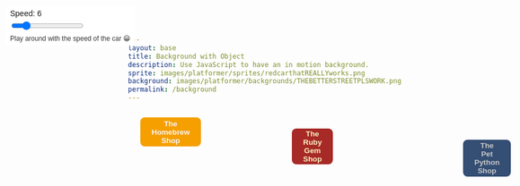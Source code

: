 ```yaml
---
layout: base
title: Background with Object
description: Use JavaScript to have an in motion background.
sprite: images/platformer/sprites/redcarthatREALLYworks.png
background: images/platformer/backgrounds/THEBETTERSTREETPLSWORK.png
permalink: /background
---
```


<canvas id="world"></canvas>

<!-- Controls: speed slider -->
<div id="controls" style="position:fixed; top:10px; left:10px; background: rgba(255,255,255,0.9); padding:6px 8px; border-radius:6px; z-index:1000; font-family: sans-serif; font-size:14px;">
  <label style="display:block; margin-bottom:4px;">Speed: <span id="speedValue">6</span></label>
  <input id="speedRange" type="range" min="1" max="30" value="6" />
  <div id="speedDesc" style="margin-top:6px; font-size:12px; color:#333; max-width:220px;">
    Play around with the speed of the car 😁

<a href="https://precia-verma.github.io/Group-projects/homebrew-installation-shop/" style="text-decoration: none; position: absolute; top: 200px; left: 240px;">
<button style="background-color: #f59f00ff; color: #f7f6f8ff; padding: 3.5px 20px; border-radius: 8px; font-weight: bold; border: none; cursor: pointer;">
    The Homebrew Shop
  </button>
</a>
<a href="https://precia-verma.github.io/Group-projects/ruby-gems-installation-shop/" style="text-decoration: none; position: absolute; top: 220px; left: 510px;">
  <button style="background-color: #a72a26ff; color: #faf2c4ff; padding: 2px 20px; border-radius: 8px; font-weight: bold; border: none; cursor: pointer;">
   The Ruby Gem Shop
  </button>
</a>
  <a href="https://precia-verma.github.io/Group-projects/python-installation-shop/" 
     style="text-decoration: none; position: absolute; top: 240px; left: 815px;">
    <button style="background-color: #344e74ff; color: #c7c7c7ff; 
                   padding: 3px 20px; border-radius: 8px; 
                   font-weight: bold; border: none; cursor: pointer;">
      The Pet Python Shop
    </button>
  </a>
</div>





<script>
  // Get the canvas and its drawing context
  const canvas = document.getElementById("world");
  const ctx = canvas.getContext('2d');
  // Create image objects for background and sprite
  const backgroundImg = new Image();
  const spriteImg = new Image();
  // Set image sources using Jekyll page variables
  backgroundImg.src = '{{page.background}}';
  spriteImg.src = '{{page.sprite}}';

  let imagesLoaded = 0;
  // Wait for background image to load
  backgroundImg.onload = function() {
    imagesLoaded++;
    startGameWorld();
  };
  // Wait for sprite image to load
  spriteImg.onload = function() {
    imagesLoaded++;
    startGameWorld();
  };

  // Start the game world only when both images are loaded
  function startGameWorld() {
    if (imagesLoaded < 2) return;

    // Base class for all game objects
    class GameObject {
      constructor(image, width, height, x = 0, y = 0, speedRatio = 0) {
        this.image = image;
        this.width = width;
        this.height = height;
        this.x = x;
        this.y = y;
        this.speedRatio = speedRatio;
        // Speed is based on game speed and object's speed ratio
        this.speed = GameWorld.gameSpeed * this.speedRatio;
      }
      update() {}
      // Draw the object on the canvas
      draw(ctx) {
        ctx.drawImage(this.image, this.x, this.y, this.width, this.height);
      }
    }

    // Background class for scrolling effect
    class Background extends GameObject {
      constructor(image, gameWorld) {
        // Fill entire canvas
        super(image, gameWorld.width, gameWorld.height, 0, 0, 0.1);
      }
      // Stop background from moving
      update() {
        // Do nothing, background stays static
      }
      // Draw two backgrounds for seamless scrolling
      draw(ctx) {
        ctx.drawImage(this.image, this.x, this.y, this.width, this.height);
        ctx.drawImage(this.image, this.x + this.width, this.y, this.width, this.height);
      }
    }

    // Player class for animated sprite
    class Player extends GameObject {
      constructor(image, gameWorld) {
        // Scale sprite to half its natural size and center it
    const scale = 2; // change this number to tweak size (e.g., 1 = natural, 0.5 = half)
    const width = image.naturalWidth * scale;
    const height = image.naturalHeight * scale;
  // Start the player a bit left of center. Change startOffset to move further left/right.
  const startOffset = 500; // pixels to shift left from center (increase to move further left)
  const x = Math.max(0, (gameWorld.width - width) / 2 - startOffset);
        const y = (gameWorld.height - height) / 2 + 200;
        super(image, width, height, x, y);
        this.baseY = y;
        this.frame = 0;
        // Movement properties
        this.gameWorld = gameWorld;
  this.speed = 6; // pixels per frame when moving
  this.movingForward = false; // holding forward key
  this.movingBackward = false; // holding backward key
  this.vx = 0;
      }
      // Update player position and simple animation
      update() {
  // Compute horizontal velocity from forward/back flags
  const dir = (this.movingForward ? 1 : 0) - (this.movingBackward ? 1 : 0);
  this.vx = dir * this.speed;
  this.x += this.vx;
        // Keep player inside the canvas horizontally
        const minX = 0;
        const maxX = this.gameWorld.width - this.width;
        if (this.x < minX) this.x = minX;
        if (this.x > maxX) this.x = maxX;

        // Simple frame animation (if sprite sheet, advance frame)
        this.frame = (this.frame + 1) % 60;
      }
    }

    // Main game world class
    class GameWorld {
      static gameSpeed = 5;
      constructor(backgroundImg, spriteImg) {
        this.canvas = document.getElementById("world");
        this.ctx = this.canvas.getContext('2d');
        // Set canvas size to window size
        this.width = window.innerWidth;
        this.height = window.innerHeight;
        this.canvas.width = this.width;
        this.canvas.height = this.height;
        this.canvas.style.width = `${this.width}px`;
        this.canvas.style.height = `${this.height}px`;
        this.canvas.style.position = 'absolute';
        this.canvas.style.left = `0px`;
        this.canvas.style.top = `${(window.innerHeight - this.height) / 2}px`;

        // Add background and player to game objects
        const bg = new Background(backgroundImg, this);
        const player = new Player(spriteImg, this);
        this.player = player; // expose for input handling
        this.gameObjects = [
         bg,
         player
        ];
        // Keyboard handlers to control player movement (forward and backward)
        window.addEventListener('keydown', (e) => {
          if (e.key === 'ArrowRight' || e.key === 'ArrowUp') {
            player.movingForward = true;
            e.preventDefault();
          }
          if (e.key === 'ArrowLeft' || e.key === 'ArrowDown') {
            player.movingBackward = true;
            e.preventDefault();
          }
        });
        window.addEventListener('keyup', (e) => {
          if (e.key === 'ArrowRight' || e.key === 'ArrowUp') {
            player.movingForward = false;
            e.preventDefault();
          }
          if (e.key === 'ArrowLeft' || e.key === 'ArrowDown') {
            player.movingBackward = false;
            e.preventDefault();
          }
        });
      }
      // Main game loop: update and draw all objects
      gameLoop() {
        this.ctx.clearRect(0, 0, this.width, this.height);
        for (const obj of this.gameObjects) {
          obj.update();
          obj.draw(this.ctx);
        }
        requestAnimationFrame(this.gameLoop.bind(this));
      }
      // Start the game loop
      start() {
        this.gameLoop();
      }
    }

    // Create and start the game world
    const world = new GameWorld(backgroundImg, spriteImg);
    // Initialize player speed from the slider value
    const speedRange = document.getElementById('speedRange');
    const speedValue = document.getElementById('speedValue');
    // set initial speed
    world.player.speed = Number(speedRange.value);
    speedValue.textContent = speedRange.value;
    // update speed live when slider changes
    speedRange.addEventListener('input', (e) => {
      const v = Number(e.target.value);
      world.player.speed = v;
      speedValue.textContent = v;
    });
    // Start the game loop
    world.start();
  }
</script>
